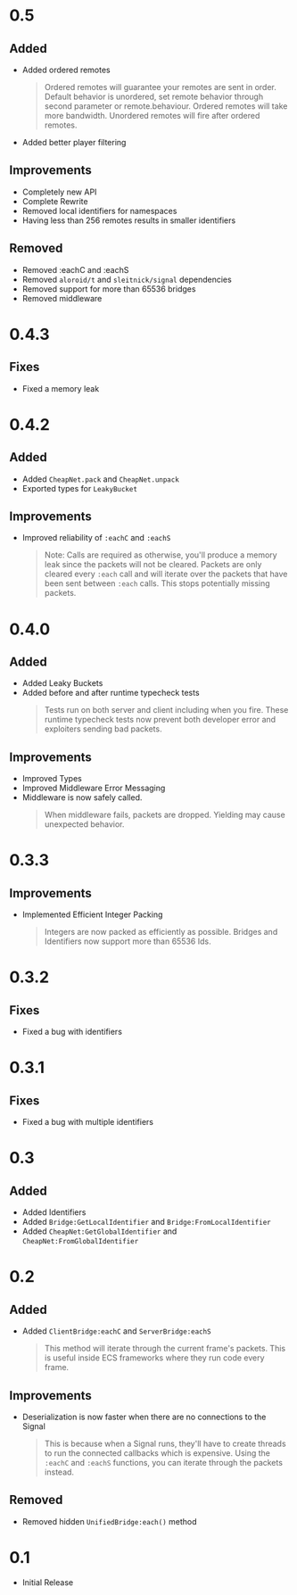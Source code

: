 # 0.5

## Added

-   Added ordered remotes
    > Ordered remotes will guarantee your remotes are sent in order.
    > Default behavior is unordered, set remote behavior through second
    > parameter or remote.behaviour.
    > Ordered remotes will take more bandwidth. Unordered remotes will fire
    > after ordered remotes.
-   Added better player filtering

## Improvements

-   Completely new API
-   Complete Rewrite
-   Removed local identifiers for namespaces
-   Having less than 256 remotes results in smaller identifiers

## Removed

-   Removed :eachC and :eachS
-   Removed `aloroid/t` and `sleitnick/signal` dependencies
-   Removed support for more than 65536 bridges
-   Removed middleware

# 0.4.3

## Fixes

-   Fixed a memory leak

# 0.4.2

## Added

-   Added `CheapNet.pack` and `CheapNet.unpack`
-   Exported types for `LeakyBucket`

## Improvements

-   Improved reliability of `:eachC` and `:eachS`
    > Note: Calls are required as otherwise, you'll produce a memory leak since
    > the packets will not be cleared. Packets are only cleared every `:each`
    > call and will iterate over the packets that have been sent between `:each`
    > calls. This stops potentially missing packets.

# 0.4.0

## Added

-   Added Leaky Buckets
-   Added before and after runtime typecheck tests
    > Tests run on both server and client including when you fire.
    > These runtime typecheck tests now prevent both developer error and
    > exploiters sending bad packets.

## Improvements

-   Improved Types
-   Improved Middleware Error Messaging
-   Middleware is now safely called.
    > When middleware fails, packets are dropped. Yielding may cause unexpected
    > behavior.

# 0.3.3

## Improvements

-   Implemented Efficient Integer Packing
    > Integers are now packed as efficiently as possible.
    > Bridges and Identifiers now support more than 65536 Ids.

# 0.3.2

## Fixes

-   Fixed a bug with identifiers

# 0.3.1

## Fixes

-   Fixed a bug with multiple identifiers

# 0.3

## Added

-   Added Identifiers
-   Added `Bridge:GetLocalIdentifier` and `Bridge:FromLocalIdentifier`
-   Added `CheapNet:GetGlobalIdentifier` and `CheapNet:FromGlobalIdentifier`

# 0.2

## Added

-   Added `ClientBridge:eachC` and `ServerBridge:eachS`
    > This method will iterate through the current frame's packets.
    > This is useful inside ECS frameworks where they run code every frame.

## Improvements

-   Deserialization is now faster when there are no connections to the Signal
    > This is because when a Signal runs, they'll have to create threads to
    > run the connected callbacks which is expensive.
    > Using the `:eachC` and `:eachS` functions, you can iterate through the
    > packets instead.

## Removed

-   Removed hidden `UnifiedBridge:each()` method

# 0.1

-   Initial Release
